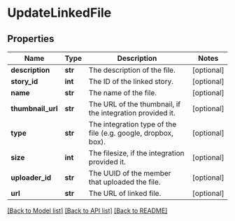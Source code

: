 # UpdateLinkedFile

## Properties
Name | Type | Description | Notes
------------ | ------------- | ------------- | -------------
**description** | **str** | The description of the file. | [optional] 
**story_id** | **int** | The ID of the linked story. | [optional] 
**name** | **str** | The name of the file. | [optional] 
**thumbnail_url** | **str** | The URL of the thumbnail, if the integration provided it. | [optional] 
**type** | **str** | The integration type of the file (e.g. google, dropbox, box). | [optional] 
**size** | **int** | The filesize, if the integration provided it. | [optional] 
**uploader_id** | **str** | The UUID of the member that uploaded the file. | [optional] 
**url** | **str** | The URL of linked file. | [optional] 

[[Back to Model list]](../README.md#documentation-for-models) [[Back to API list]](../README.md#documentation-for-api-endpoints) [[Back to README]](../README.md)

